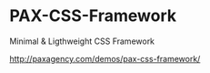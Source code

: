 # PAX-CSS-Framework
Minimal &amp; Ligthweight CSS Framework

http://paxagency.com/demos/pax-css-framework/

